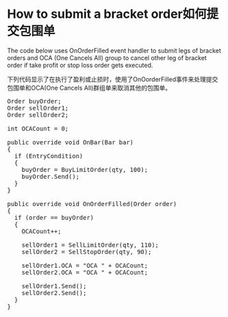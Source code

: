 # How to submit a bracket order如何提交包围单

The code below uses OnOrderFilled event handler to submit legs of bracket orders and OCA (One 
Cancels All) group to cancel other leg of bracket order if take profit or stop loss order gets executed.  

下列代码显示了在执行了盈利或止损时，使用了OnOorderFilled事件来处理提交包围单和OCA(One Cancels All)群组单来取消其他的包围单。
<pre>
Order buyOrder;
Order sellOrder1;
Order sellOrder2;

int OCACount = 0;

public override void OnBar(Bar bar)
{
  if (EntryCondition)
  {
    buyOrder = BuyLimitOrder(qty, 100);
    buyOrder.Send();
  }
}

public override void OnOrderFilled(Order order)
{
  if (order == buyOrder)
  {
    OCACount++;

    sellOrder1 = SellLimitOrder(qty, 110);
    sellOrder2 = SellStopOrder(qty, 90);

    sellOrder1.OCA = "OCA " + OCACount;
    sellOrder2.OCA = "OCA " + OCACount;

    sellOrder1.Send();
    sellOrder2.Send();
  }
}
</pre>